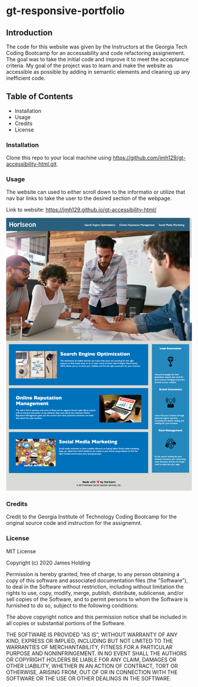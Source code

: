 # gt-responsive-portfolio
## Introduction
The code for this website was given by the Instructors at the Georgia Tech Coding Bootcamp for an accessability and code refactoring assignement. The goal was to take the initial code and improve it to meet the acceptance criteria. My goal of the project was to learn and make the website as accessible as possible by adding in semantic elements and cleaning up any inefficient code. 

## Table of Contents
- Installation
- Usage
- Credits
- License

### Installation
Clone this repo to your local machine using https://github.com/jmh129/gt-accessibility-html.git.
### Usage
The website can used to either scroll down to the informatio or utilize that nav bar links to take the user to the desired section of the webpage. 

Link to website: https://jmh129.github.io/gt-accessibility-html/ 


![Alt Text](https://github.com/jmh129/gt-accessibility-html/blob/develop/assets/images/gt-accessibiliy-html.png?raw=true)

### Credits
Credit to the Georgia Institute of Technology Coding Bootcamp for the original source code and instruction for the assignemnt. 
### License

MIT License

Copyright (c) 2020 James Holding

Permission is hereby granted, free of charge, to any person obtaining a copy
of this software and associated documentation files (the "Software"), to deal
in the Software without restriction, including without limitation the rights
to use, copy, modify, merge, publish, distribute, sublicense, and/or sell
copies of the Software, and to permit persons to whom the Software is
furnished to do so, subject to the following conditions:

The above copyright notice and this permission notice shall be included in all
copies or substantial portions of the Software.

THE SOFTWARE IS PROVIDED "AS IS", WITHOUT WARRANTY OF ANY KIND, EXPRESS OR
IMPLIED, INCLUDING BUT NOT LIMITED TO THE WARRANTIES OF MERCHANTABILITY,
FITNESS FOR A PARTICULAR PURPOSE AND NONINFRINGEMENT. IN NO EVENT SHALL THE
AUTHORS OR COPYRIGHT HOLDERS BE LIABLE FOR ANY CLAIM, DAMAGES OR OTHER
LIABILITY, WHETHER IN AN ACTION OF CONTRACT, TORT OR OTHERWISE, ARISING FROM,
OUT OF OR IN CONNECTION WITH THE SOFTWARE OR THE USE OR OTHER DEALINGS IN THE
SOFTWARE.
